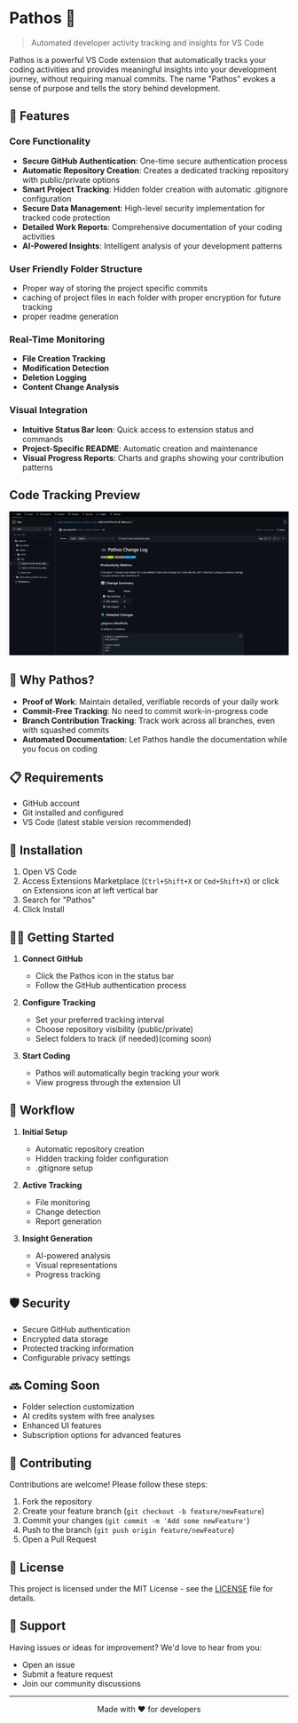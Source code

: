 # Pathos 🚀

> Automated developer activity tracking and insights for VS Code

Pathos is a powerful VS Code extension that automatically tracks your coding activities and provides meaningful insights into your development journey, without requiring manual commits. The name "Pathos" evokes a sense of purpose and tells the story behind development.

## 🌟 Features

### Core Functionality
- **Secure GitHub Authentication**: One-time secure authentication process
- **Automatic Repository Creation**: Creates a dedicated tracking repository with public/private options
- **Smart Project Tracking**: Hidden folder creation with automatic .gitignore configuration
- **Secure Data Management**: High-level security implementation for tracked code protection
- **Detailed Work Reports**: Comprehensive documentation of your coding activities
- **AI-Powered Insights**: Intelligent analysis of your development patterns

### User Friendly Folder Structure
- Proper way of storing the project specific commits
- caching of project files in each folder with proper encryption for future tracking
- proper readme generation


### Real-Time Monitoring
- **File Creation Tracking**
- **Modification Detection**
- **Deletion Logging**
- **Content Change Analysis**

### Visual Integration
- **Intuitive Status Bar Icon**: Quick access to extension status and commands
- **Project-Specific README**: Automatic creation and maintenance
- **Visual Progress Reports**: Charts and graphs showing your contribution patterns

## Code Tracking Preview

![No Image Found](image.png)


## 🚀 Why Pathos?

- **Proof of Work**: Maintain detailed, verifiable records of your daily work
- **Commit-Free Tracking**: No need to commit work-in-progress code
- **Branch Contribution Tracking**: Track work across all branches, even with squashed commits
- **Automated Documentation**: Let Pathos handle the documentation while you focus on coding

## 📋 Requirements

- GitHub account
- Git installed and configured
- VS Code (latest stable version recommended)

## 🔧 Installation

1. Open VS Code
2. Access Extensions Marketplace (`Ctrl+Shift+X` or `Cmd+Shift+X`) or click on Extensions icon at left vertical bar
3. Search for "Pathos"
4. Click Install

## 🏃‍♂️ Getting Started

1. **Connect GitHub**
   - Click the Pathos icon in the status bar
   - Follow the GitHub authentication process

2. **Configure Tracking**
   - Set your preferred tracking interval
   - Choose repository visibility (public/private)
   - Select folders to track (if needed)(coming soon)

3. **Start Coding**
   - Pathos will automatically begin tracking your work
   - View progress through the extension UI

## 🔄 Workflow

1. **Initial Setup**
   - Automatic repository creation
   - Hidden tracking folder configuration
   - .gitignore setup

2. **Active Tracking**
   - File monitoring
   - Change detection
   - Report generation

3. **Insight Generation**
   - AI-powered analysis
   - Visual representations
   - Progress tracking

## 🛡️ Security

- Secure GitHub authentication
- Encrypted data storage
- Protected tracking information
- Configurable privacy settings

## 🔜 Coming Soon

- Folder selection customization
- AI credits system with free analyses
- Enhanced UI features
- Subscription options for advanced features

## 🤝 Contributing

Contributions are welcome! Please follow these steps:

1. Fork the repository
2. Create your feature branch (`git checkout -b feature/newFeature`)
3. Commit your changes (`git commit -m 'Add some newFeature'`)
4. Push to the branch (`git push origin feature/newFeature`)
5. Open a Pull Request

## 📝 License

This project is licensed under the MIT License - see the [LICENSE](LICENSE) file for details.

## 🌟 Support

Having issues or ideas for improvement? We'd love to hear from you:
- Open an issue
- Submit a feature request
- Join our community discussions

---

<p align="center">Made with ❤️ for developers</p>